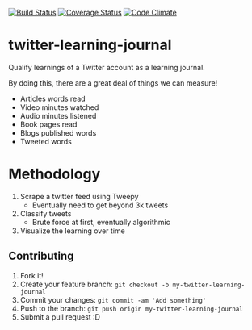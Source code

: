 [![Build Status](https://travis-ci.org/DEV3L/twitter-learning-journal.svg?branch=master)](https://travis-ci.org/DEV3L/track-my-beer)
[![Coverage Status](https://coveralls.io/repos/github/DEV3L/twitter-learning-journal/badge.svg)](https://coveralls.io/github/DEV3L/track-my-beer)
[![Code Climate](https://codeclimate.com/github/DEV3L/twitter-learning-journal/badges/gpa.svg)](https://codeclimate.com/github/DEV3L/track-my-beer)

# twitter-learning-journal
Qualify learnings of a Twitter account as a learning journal.

By doing this, there are a great deal of things we can measure!
* Articles words read
* Video minutes watched
* Audio minutes listened
* Book pages read
* Blogs published words
* Tweeted words

# Methodology

1. Scrape a twitter feed using Tweepy
    * Eventually need to get beyond 3k tweets
2. Classify tweets
    * Brute force at first, eventually algorithmic
3. Visualize the learning over time


## Contributing

1. Fork it!
2. Create your feature branch: `git checkout -b my-twitter-learning-journal`
3. Commit your changes: `git commit -am 'Add something'`
4. Push to the branch: `git push origin my-twitter-learning-journal`
5. Submit a pull request :D
